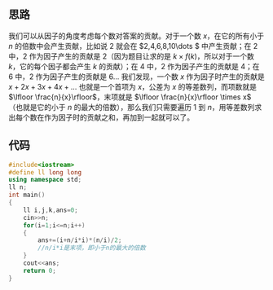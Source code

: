 ## 思路
我们可以从因子的角度考虑每个数对答案的贡献。对于一个数 $x$，在它的所有小于 $n$ 的倍数中会产生贡献，比如说 $2$ 就会在 $2,4,6,8,10\dots $ 中产生贡献；在 $2$ 中，$2$ 作为因子产生的贡献是 $2$（因为题目让求的是 $k\times f(k)$，所以对于一个数 $k$，它的每个因子都会产生 $k$ 的贡献）；在 $4$ 中，$2$ 作为因子产生的贡献是 $4$；在 $6$ 中，$2$ 作为因子产生的贡献是 $6\dots$ 我们发现，一个数 $x$ 作为因子时产生的贡献是 $x+2x+3x+4x+\dots$ 也就是一个首项为 $x$，公差为 $x$ 的等差数列，而项数就是 $\lfloor \frac{n}{x}\rfloor$，末项就是 $\lfloor \frac{n}{x}\rfloor \times x$（也就是它的小于 $n$ 的最大的倍数），那么我们只需要遍历 $1$ 到 $n$，用等差数列求出每个数在作为因子时的贡献之和，再加到一起就可以了。
## 代码
```cpp
#include<iostream>
#define ll long long
using namespace std;
ll n;
int main()
{
	ll i,j,k,ans=0;
	cin>>n;
	for(i=1;i<=n;i++)
	{
		ans+=(i+n/i*i)*(n/i)/2;
		//n/i*i是末项，即小于n的最大的倍数
	}
	cout<<ans;
	return 0;
}
```

